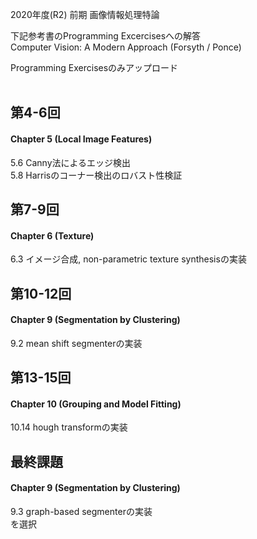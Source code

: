 2020年度(R2) 前期 画像情報処理特論  

下記参考書のProgramming Excercisesへの解答  
Computer Vision: A Modern Approach (Forsyth / Ponce)  

Programming Exercisesのみアップロード  
<br>

## 第4-6回
#### Chapter 5 (Local Image Features)  
5.6 Canny法によるエッジ検出  
5.8 Harrisのコーナー検出のロバスト性検証  

## 第7-9回
#### Chapter 6 (Texture)  
6.3 イメージ合成, non-parametric texture synthesisの実装  

## 第10-12回
#### Chapter 9 (Segmentation by Clustering)  
9.2 mean shift segmenterの実装  

## 第13-15回
#### Chapter 10 (Grouping and Model Fitting)
10.14 hough transformの実装  

## 最終課題
#### Chapter 9 (Segmentation by Clustering)  
9.3 graph-based segmenterの実装  
を選択
